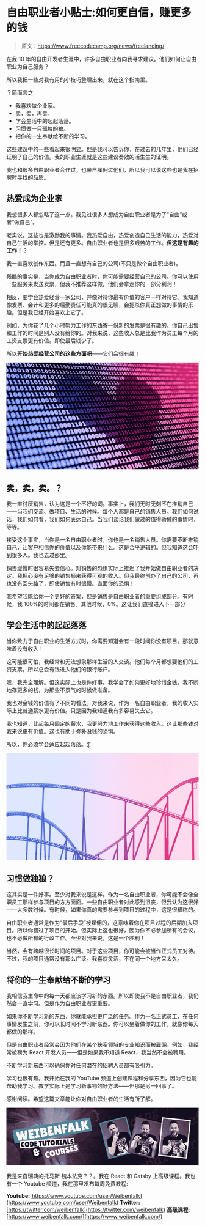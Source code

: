 # 自由职业者小贴士:如何更自信，赚更多的钱

> 原文：<https://www.freecodecamp.org/news/freelancing/>

在我 10 年的自由开发者生涯中，许多自由职业者向我寻求建议。他们如何让自由职业为自己服务？

所以我把一些对我有用的小技巧整理出来，就在这个指南里。

？简而言之:

*   我喜欢做企业家。
*   卖，卖，再卖。
*   学会生活中的起起落落。
*   习惯做一只孤独的狼。
*   把你的一生奉献给不断的学习。

这些建议中的一些看起来很明显。但是我可以告诉你，在过去的几年里，他们已经证明了自己的价值。我的职业生涯就是这些建议奏效的活生生的证明。

我也和很多自由职业者合作过，也亲自雇佣过他们，所以我可以说这些也是我在招聘时寻找的品质。

## **热爱成为企业家**

我想很多人都忽略了这一点。我见过很多人想成为自由职业者是为了“自由”或者“做自己”。

老实说，这些也是激励我的事情。我热爱自由，热爱创造自己生活的能力，热爱对自己生活的掌控。但是还有更多。自由职业者也是很多艰苦的工作。**但这是有趣的工作！**？

我一直喜欢创作东西。而且一直想有自己的公司(不只是做个自由职业者)。

残酷的事实是，当你成为自由职业者时，你可能需要经营自己的公司。你可以使用一些服务来发送发票，但我不推荐这样做。他们会拿走你的一部分利润！

相反，要学会热爱经营一家公司，并像对待你最有价值的客户一样对待它。我知道像发票、会计和更多的后勤责任可能真的很无聊，会扼杀你真正想做的事情的乐趣。但是我已经开始喜欢上它了。

例如，为你花了几个小时努力工作的东西寄一份新的发票是很有趣的。你自己出售和工作的时间是别人没有给你的。对我来说，这些收入总是比我作为员工每个月的工资支票更有价值。即使最后钱少了。

所以**开始热爱经营公司的这些方面吧**——它们会很有趣！

![heart](img/96d3da135dd8b54eef519ea227250853.png)

## 卖，卖，卖。？

我一直讨厌销售，认为这是一个不好的词。事实上，我们无时无刻不在推销自己——当我们交流、做项目、生活的时候。每个人都是自己的销售人员。我们如何说话，我们如何看，我们如何表达自己。当我们谈论我们做过的值得骄傲的事情时，等等。

接受这个事实，当你是一名自由职业者时，你也是一名销售人员。你需要不断推销自己，让客户相信你的价值以及你能带来什么。这是合乎逻辑的。但我知道这会吓到很多人。我也去过那里。

销售缓慢时很容易失去信心。对销售的恐惧实际上推迟了我开始做自由职业者的决定。我担心没有足够的销售额来获得可观的收入。但我最终创办了自己的公司，再也没有回头路了，即使销售有时很慢。直面你的恐惧！

我希望我能给你一个更好的答案，但是销售是自由职业者的重要组成部分。有时候，我 100%的时间都在销售。其他时候，0%。这让我们直接进入下一部分

## 学会生活中的起起落落

当你致力于自由职业的生活方式时，你需要知道会有一段时间你没有项目。那就意味着没有收入！

这可能很可怕，我经常和无法想象那样生活的人交谈。他们每个月都想要他们的工资支票，所以总会有钱进入他们的银行账户。

嗯，我完全理解。但这实际上也是件好事。我学会了如何更好地珍惜金钱。我不断地存更多的钱，为那些不景气的时候做准备。

我也对金钱的价值有了不同的看法。对我来说，作为一名自由职业者，我的收入实际上比普通薪水更有价值。只是因为我知道我有多容易失去它。

我也知道，比起每月固定的薪水，我更努力地工作来获得这些收入。这让那些钱对我来说更有价值。这也有助于弥补没钱的恐惧。

所以，你必须学会适应起起落落。↕️

![roller-coaster](img/f313dc9c1d8e5603c50d216d3802d27b.png)

## 习惯做独狼？

这其实是一件好事。至少对我来说是这样。作为一名自由职业者，你可能不会像全职员工那样参与项目的方方面面。一些自由职业者对此感到沮丧，但我认为这很好——大多数时候。有时候，如果你真的需要参与到项目的过程中，这是很糟糕的。

自由职业者通常是作为“最后手段”被雇佣的，这意味着你在项目过程的后期加入项目。所以你错过了项目的开始。但实际上这也很好，因为你不必参加所有的会议，也不必做所有的行政工作。至少对我来说，这是一个胜利！

当然，会有跨越很长时间的项目。对于这些项目，你可能会被当作正式员工对待。不过，我的项目通常没有那么广泛。我喜欢灵活，不在同一个地方呆太久。

## 将你的一生奉献给不断的学习

我相信我生命中的每一天都应该学习新的东西。所以即使我不是自由职业者，我仍然会一直学习。但是作为自由职业者更重要。

如果你不断学习新的东西，你就能承担更广泛的任务。作为一名正式员工，在任何事情发生之前，你可以长时间不学习新东西。你可以坐着做你的工作，就像你每天都做的那样。

但是自由职业者经常会因为他们在某个狭窄领域的专业知识而被雇佣。例如，我经常被聘为 React 开发人员——但是如果我不知道 React，我当然不会被聘用。

不断学习新东西可以确保你对任何潜在的招聘人员都有吸引力。

学习也很有趣。我开始在我的 YouTube 频道上创建课程和分享东西，因为它也能帮助我学习。教学实际上是学习新事物的好方法——但那是另一回事了。

感谢阅读。希望这篇文章能让你对自由职业者的生活有所了解。

![mail_splash](img/78e756a2f3f0f0b9e8b2c203ba63f828.png)

我是来自瑞典的托马斯·魏本法克？？。我在 React 和 Gatsby 上高级课程。我也有一个 Youtube 频道，我在那里发布每周免费教程:

**Youtube:**[https://www.youtube.com/user/Weibenfalk](https://www.youtube.com/user/Weibenfalk)
**Twitter:**[https://twitter.com/weibenfalk](https://twitter.com/weibenfalk)
**高级课程:**[https://www.weibenfalk.com/](https://www.weibenfalk.com/)